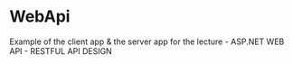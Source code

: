 # WebApi
Example of the client app &amp; the server app for the lecture - ASP.NET WEB API -  RESTFUL API DESIGN
